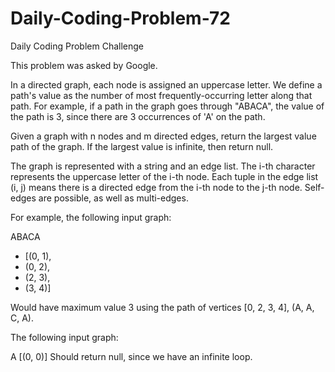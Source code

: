 # Daily-Coding-Problem-72
Daily Coding Problem Challenge

This problem was asked by Google.

In a directed graph, each node is assigned an uppercase letter. We define a path's value as the number of most frequently-occurring letter along that path. For example, if a path in the graph goes through "ABACA", the value of the path is 3, since there are 3 occurrences of 'A' on the path.

Given a graph with n nodes and m directed edges, return the largest value path of the graph. If the largest value is infinite, then return null.

The graph is represented with a string and an edge list. The i-th character represents the uppercase letter of the i-th node. Each tuple in the edge list (i, j) means there is a directed edge from the i-th node to the j-th node. Self-edges are possible, as well as multi-edges.

For example, the following input graph:

ABACA
 - [(0, 1),
 - (0, 2),
 - (2, 3),
 - (3, 4)]
 
Would have maximum value 3 using the path of vertices [0, 2, 3, 4], (A, A, C, A).

The following input graph:

A
[(0, 0)]
Should return null, since we have an infinite loop.
